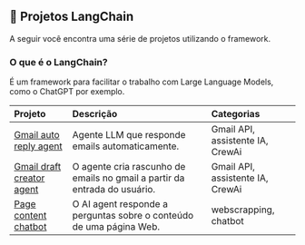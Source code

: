 ## 🦜 Projetos LangChain
A seguir você encontra uma série de projetos utilizando o framework.

### O que é o LangChain?
É um framework para facilitar o trabalho com Large Language Models, como o ChatGPT por exemplo.

| Projeto              | Descrição                | Categorias                 |
| :-------------------- | :--------------------- |:--------------------------- |
| [Gmail auto reply agent](#) |  Agente LLM que responde emails automaticamente. | Gmail API, assistente IA, CrewAi |
| [Gmail draft creator agent](#) | O agente cria rascunho de emails no gmail a partir da entrada do usuário. | Gmail API, assistente IA, CrewAi |
|     [Page content chatbot](https://github.com/lucas-mithidieri/langchain/tree/main/page-content-chatbot)       |     O AI agent responde a perguntas sobre o conteúdo de uma página Web.      |      webscrapping, chatbot           |

